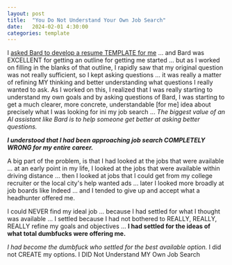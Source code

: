 ```yaml
---
layout: post
title:  "You Do Not Understand Your Own Job Search"
date:   2024-02-01 4:30:00
categories: template
---
```


I [asked Bard to develop a resume TEMPLATE for me](https://g.co/bard/share/8a05e2400b69) ... and Bard was EXCELLENT for getting an outline for getting me started ... but as I worked on filling in the blanks of that outline, I rapidly saw that my original question was not really sufficient, so I kept asking questions ... it was really a matter of refining MY thinking and better understanding what questions I really wanted to ask. As I worked on this, I realized that I was really starting to understand my own goals and by asking questions of Bard, I was starting to get a much clearer, more concrete, understandable [for me] idea about precisely what I was looking for ini my job search ... *The biggest value of an AI assistant like Bard is to help someone get better at asking better questions.*

***I understood that I had been approaching job search COMPLETELY WRONG for my entire career.***

A big part of the problem, is that I had looked at the jobs that were available ... at an early point in my life, I looked at the jobs that were available within driving distance ... then I looked at jobs that I could get from my college recruiter or the local city's help wanted ads ... later I looked more broadly at job boards like Indeed ... and I tended to give up and accept what a headhunter offered me.

I could NEVER find my ideal job ... because I had settled for what I thought was available ... I settled because I had not bothered to REALLY, REALLY, REALLY refine my goals and objectives ... **I had settled for the ideas of what total dumbfucks were offering me.**

*I had become the dumbfuck who settled for the best available option.*  I did not CREATE my options. I DID Not Understand MY Own Job Search



